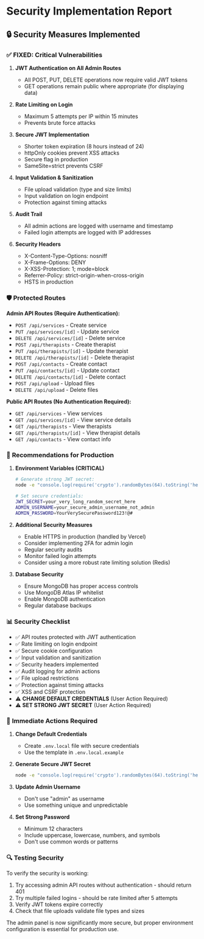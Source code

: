 # Security Implementation Report

## 🔒 Security Measures Implemented

### ✅ **FIXED: Critical Vulnerabilities**

1. **JWT Authentication on All Admin Routes**

   - All POST, PUT, DELETE operations now require valid JWT tokens
   - GET operations remain public where appropriate (for displaying data)

2. **Rate Limiting on Login**

   - Maximum 5 attempts per IP within 15 minutes
   - Prevents brute force attacks

3. **Secure JWT Implementation**

   - Shorter token expiration (8 hours instead of 24)
   - httpOnly cookies prevent XSS attacks
   - Secure flag in production
   - SameSite=strict prevents CSRF

4. **Input Validation & Sanitization**

   - File upload validation (type and size limits)
   - Input validation on login endpoint
   - Protection against timing attacks

5. **Audit Trail**

   - All admin actions are logged with username and timestamp
   - Failed login attempts are logged with IP addresses

6. **Security Headers**
   - X-Content-Type-Options: nosniff
   - X-Frame-Options: DENY
   - X-XSS-Protection: 1; mode=block
   - Referrer-Policy: strict-origin-when-cross-origin
   - HSTS in production

### 🛡️ **Protected Routes**

**Admin API Routes (Require Authentication):**

- `POST /api/services` - Create service
- `PUT /api/services/[id]` - Update service
- `DELETE /api/services/[id]` - Delete service
- `POST /api/therapists` - Create therapist
- `PUT /api/therapists/[id]` - Update therapist
- `DELETE /api/therapists/[id]` - Delete therapist
- `POST /api/contacts` - Create contact
- `PUT /api/contacts/[id]` - Update contact
- `DELETE /api/contacts/[id]` - Delete contact
- `POST /api/upload` - Upload files
- `DELETE /api/upload` - Delete files

**Public API Routes (No Authentication Required):**

- `GET /api/services` - View services
- `GET /api/services/[id]` - View service details
- `GET /api/therapists` - View therapists
- `GET /api/therapists/[id]` - View therapist details
- `GET /api/contacts` - View contact info

### 🔐 **Recommendations for Production**

1. **Environment Variables (CRITICAL)**

   ```bash
   # Generate strong JWT secret:
   node -e "console.log(require('crypto').randomBytes(64).toString('hex'))"

   # Set secure credentials:
   JWT_SECRET=your_very_long_random_secret_here
   ADMIN_USERNAME=your_secure_admin_username_not_admin
   ADMIN_PASSWORD=YourVerySecurePassword123!@#
   ```

2. **Additional Security Measures**

   - Enable HTTPS in production (handled by Vercel)
   - Consider implementing 2FA for admin login
   - Regular security audits
   - Monitor failed login attempts
   - Consider using a more robust rate limiting solution (Redis)

3. **Database Security**
   - Ensure MongoDB has proper access controls
   - Use MongoDB Atlas IP whitelist
   - Enable MongoDB authentication
   - Regular database backups

### 📊 **Security Checklist**

- ✅ API routes protected with JWT authentication
- ✅ Rate limiting on login endpoint
- ✅ Secure cookie configuration
- ✅ Input validation and sanitization
- ✅ Security headers implemented
- ✅ Audit logging for admin actions
- ✅ File upload restrictions
- ✅ Protection against timing attacks
- ✅ XSS and CSRF protection
- ⚠️ **CHANGE DEFAULT CREDENTIALS** (User Action Required)
- ⚠️ **SET STRONG JWT SECRET** (User Action Required)

### 🚨 **Immediate Actions Required**

1. **Change Default Credentials**

   - Create `.env.local` file with secure credentials
   - Use the template in `.env.local.example`

2. **Generate Secure JWT Secret**

   ```bash
   node -e "console.log(require('crypto').randomBytes(64).toString('hex'))"
   ```

3. **Update Admin Username**

   - Don't use "admin" as username
   - Use something unique and unpredictable

4. **Set Strong Password**
   - Minimum 12 characters
   - Include uppercase, lowercase, numbers, and symbols
   - Don't use common words or patterns

### 🔍 **Testing Security**

To verify the security is working:

1. Try accessing admin API routes without authentication - should return 401
2. Try multiple failed logins - should be rate limited after 5 attempts
3. Verify JWT tokens expire correctly
4. Check that file uploads validate file types and sizes

The admin panel is now significantly more secure, but proper environment configuration is essential for production use.
